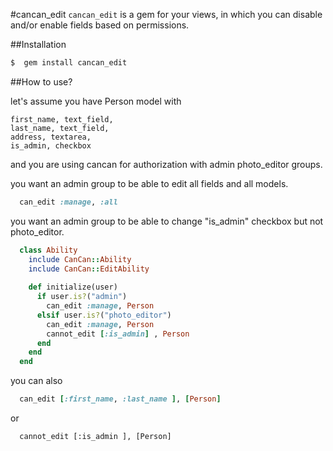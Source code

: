 #cancan_edit
`cancan_edit` is a gem for your views, in which you can disable and/or
enable fields based on permissions.

##Installation

```sh    
$  gem install cancan_edit
```
     

##How to use?

let's assume you have Person model with 
   
    first_name, text_field, 
    last_name, text_field,
    address, textarea,
    is_admin, checkbox

and you are using cancan for authorization with 
    admin
    photo_editor
groups.


you want an admin group to be able to edit all fields and all models.
 
```ruby
  can_edit :manage, :all
```

you want an admin group to be able to change "is_admin" checkbox but
not photo_editor.    

```ruby
  class Ability
    include CanCan::Ability
    include CanCan::EditAbility
  
    def initialize(user)
      if user.is?("admin")
        can_edit :manage, Person
      elsif user.is?("photo_editor") 
        can_edit :manage, Person
        cannot_edit [:is_admin] , Person
      end
    end
  end
```

you can also 
```ruby
  can_edit [:first_name, :last_name ], [Person]
```
or 
```
  cannot_edit [:is_admin ], [Person]
``` 
